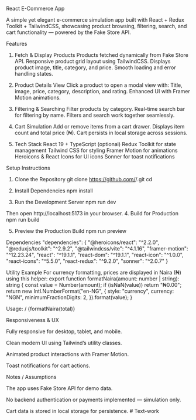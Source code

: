 React E-Commerce App

A simple yet elegant e-commerce simulation app built with React + Redux Toolkit + TailwindCSS, showcasing product browsing, filtering, search, and cart functionality — powered by the Fake Store API.

 Features
 1. Fetch & Display Products
Products fetched dynamically from Fake Store API.
Responsive product grid layout using TailwindCSS.
Displays product image, title, category, and price.
Smooth loading and error handling states.


 2. Product Details View
Click a product to open a modal view with:
Title, image, price, category, description, and rating.
Enhanced UI with Framer Motion animations.


3. Filtering & Searching
Filter products by category.
Real-time search bar for filtering by name.
Filters and search work together seamlessly.


4. Cart Simulation
Add or remove items from a cart drawer.
Displays item count and total price (₦).
Cart persists in local storage across sessions.


5. Tech Stack
React 19 + TypeScript (optional)
Redux Toolkit for state management
Tailwind CSS for styling
Framer Motion for animations
Heroicons & React Icons for UI icons
Sonner for toast notifications



Setup Instructions
1. Clone the Repository
git clone https://github.com/<your-username>/<your-repo-name>.git
cd <your-repo-name>

2. Install Dependencies
npm install

3. Run the Development Server
npm run dev

Then open http://localhost:5173 in your browser.
4. Build for Production
npm run build

5. Preview the Production Build
npm run preview

 Dependencies
"dependencies": {
  "@heroicons/react": "^2.2.0",
  "@reduxjs/toolkit": "^2.9.2",
  "@tailwindcss/vite": "^4.1.16",
  "framer-motion": "^12.23.24",
  "react": "^19.1.1",
  "react-dom": "^19.1.1",
  "react-icon": "^1.0.0",
  "react-icons": "^5.5.0",
  "react-redux": "^9.2.0",
  "sonner": "^2.0.7"
}

 Utility Example
For currency formatting, prices are displayed in Naira (₦) using this helper:
export function formatNaira(amount: number | string): string {
  const value = Number(amount);
  if (isNaN(value)) return "₦0.00";
  return new Intl.NumberFormat("en-NG", {
    style: "currency",
    currency: "NGN",
    minimumFractionDigits: 2,
  }).format(value);
}

Usage:
<span className="text-gray-400">/ {formatNaira(total)}</span>

 Responsiveness & UX


Fully responsive for desktop, tablet, and mobile.


Clean modern UI using Tailwind’s utility classes.


Animated product interactions with Framer Motion.


Toast notifications for cart actions.



Notes / Assumptions


The app uses Fake Store API for demo data.


No backend authentication or payments implemented — simulation only.


Cart data is stored in local storage for persistence.
#   T e x t - w o r k  
 